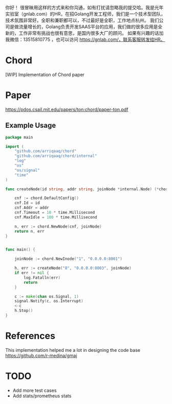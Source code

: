 你好！
很冒昧用这样的方式来和你沟通，如有打扰请忽略我的提交哈。我是光年实验室（gnlab.com）的HR，在招Golang开发工程师，我们是一个技术型团队，技术氛围非常好。全职和兼职都可以，不过最好是全职，工作地点杭州。
我们公司是做流量增长的，Golang负责开发SAAS平台的应用，我们做的很多应用是全新的，工作非常有挑战也很有意思，是国内很多大厂的顾问。
如果有兴趣的话加我微信：13515810775  ，也可以访问 https://gnlab.com/，联系客服转发给HR。
# Chord
[WIP]
Implementation of Chord paper

# Paper
https://pdos.csail.mit.edu/papers/ton:chord/paper-ton.pdf

## Example Usage

```go
package main

import (
	"github.com/arriqaaq/chord"
	"github.com/arriqaaq/chord/internal"
	"log"
	"os"
	"os/signal"
	"time"
)

func createNode(id string, addr string, joinNode *internal.Node) (*chord.Node, error) {

	cnf := chord.DefaultConfig()
	cnf.Id = id
	cnf.Addr = addr
	cnf.Timeout = 10 * time.Millisecond
	cnf.MaxIdle = 100 * time.Millisecond

	n, err := chord.NewNode(cnf, joinNode)
	return n, err
}


func main() {

	joinNode := chord.NewInode("1", "0.0.0.0:8001")

	h, err := createNode("8", "0.0.0.0:8003", joinNode)
	if err != nil {
		log.Fatalln(err)
		return
	}

	c := make(chan os.Signal, 1)
	signal.Notify(c, os.Interrupt)
	<-c
	h.Stop()
}
```


# References
This implementation helped me a lot in designing the code base
https://github.com/r-medina/gmaj

# TODO
- Add more test cases
- Add stats/prometheus stats
